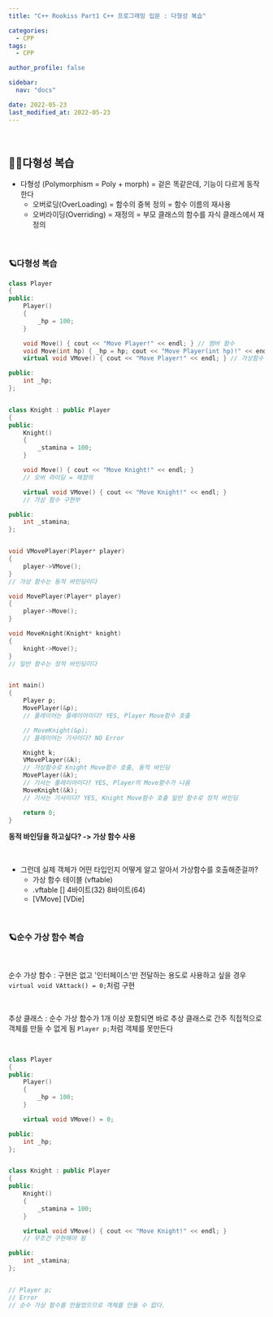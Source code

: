 ```yaml
---
title: "C++ Rookiss Part1 C++ 프로그래밍 입문 : 다형성 복습"

categories:
  - CPP
tags:
  - CPP

author_profile: false

sidebar:
  nav: "docs"

date: 2022-05-23
last_modified_at: 2022-05-23
---
```


<br>

## 🙇‍♀️다형성 복습

* 다형성 (Polymorphism = Poly + morph) = 겉은 똑같은데, 기능이 다르게 동작한다
    - 오버로딩(OverLoading) = 함수의 중복 정의 = 함수 이름의 재사용
    - 오버라이딩(Overriding) = 재정의 = 부모 클래스의 함수를 자식 클래스에서 재정의



<br>


### 🪐다형성 복습


```cpp
class Player
{
public:
	Player()
	{
		_hp = 100;
	}

	void Move() { cout << "Move Player!" << endl; } // 멤버 함수
	void Move(int hp) { _hp = hp; cout << "Move Player(int hp)!" << endl; } // 오버 로딩한 함수 = 함수이름의 재사용
	virtual void VMove() { cout << "Move Player!" << endl; } // 가상함수

public:
	int _hp;
};


class Knight : public Player
{
public:
	Knight()
	{
		_stamina = 100;
	}

	void Move() { cout << "Move Knight!" << endl; } 
    // 오버 라이딩 = 재정의

	virtual void VMove() { cout << "Move Knight!" << endl; } 
    // 가상 함수 구현부

public:
	int _stamina;
};


void VMovePlayer(Player* player)
{
	player->VMove();
}
// 가상 함수는 동적 바인딩이다

void MovePlayer(Player* player)
{
	player->Move();
}

void MoveKnight(Knight* knight)
{
	knight->Move();
}
// 일반 함수는 정적 바인딩이다


int main()
{
	Player p;
	MovePlayer(&p); 
    // 플레이어는 플레이어이다? YES, Player Move함수 호출

	// MoveKnight(&p); 
    // 플레이어는 기사이다? NO Error

	Knight k;
	VMovePlayer(&k); 
    // 가상함수로 Knight Move함수 호출, 동적 바인딩
	MovePlayer(&k); 
    // 기사는 플레이어이다? YES, Player의 Move함수가 나옴
	MoveKnight(&k); 
    // 기사는 기사이다? YES, Knight Move함수 호출 일반 함수로 정적 바인딩

	return 0;
}
```

**동적 바인딩을 하고싶다? -> 가상 함수 사용**

<br>

* 그런데 실제 객체가 어떤 타입인지 어떻게 알고 알아서 가상함수를 호출해준걸까?
    - 가상 함수 테이블 (vftable)
    - .vftable [] 4바이트(32) 8바이트(64)
    - [VMove] [VDie]


<br>


### 🪐순수 가상 함수 복습

<br>

순수 가상 함수 : 구현은 없고 '인터페이스'만 전달하는 용도로 사용하고 싶을 경우
`virtual void VAttack() = 0;`처럼 구현

<br>

추상 클래스 : 순수 가상 함수가 1개 이상 포함되면 바로 추상 클래스로 간주
직접적으로 객체를 만들 수 없게 됨
`Player p;`처럼 객체를 못만든다

<br>

```cpp
class Player
{
public:
	Player()
	{
		_hp = 100;
	}

	virtual void VMove() = 0;

public:
	int _hp;
};


class Knight : public Player
{
public:
	Knight()
	{
		_stamina = 100;
	}

	virtual void VMove() { cout << "Move Knight!" << endl; } 
    // 무조건 구현해야 됨

public:
	int _stamina;
};


// Player p;
// Error
// 순수 가상 함수를 만들었으므로 객체를 만들 수 없다.
```
